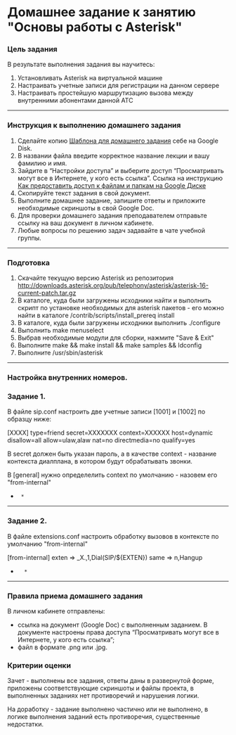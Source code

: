 # Домашнее задание к занятию "Основы работы с Asterisk"

### Цель задания

В результате выполнения задания вы научитесь:  

1. Установливать Asterisk на виртуальной машине
2. Настраивать учетные записи для регистрации на данном сервере
3. Настраивать простейшую маршрутизацию вызова между внутренними абонентами данной АТС

------

### Инструкция к выполнению домашнего задания

1. Сделайте копию [Шаблона для домашнего задания](https://docs.google.com/document/d/1youKpKm_JrC0UzDyUslIZW2E2bIv5OVlm_TQDvH5Pvs/edit) себе на Google Disk.
2. В названии файла введите корректное название лекции и вашу фамилию и имя.
3. Зайдите в “Настройки доступа” и выберите доступ “Просматривать могут все в Интернете, у кого есть ссылка”.  Ссылка на инструкцию [Как предоставить доступ к файлам и папкам на Google Диске](https://support.google.com/docs/answer/2494822?hl=ru&co=GENIE.Platform%3DDesktop)
4. Скопируйте текст задания в свой документ.
5. Выполните домашнее задание, запишите ответы и приложите необходимые скриншоты в свой Google Doc.
6. Для проверки домашнего задания преподавателем отправьте ссылку на ваш документ в личном кабинете.
7. Любые вопросы по решению задач задавайте в чате учебной группы.

------

 ### Подготовка
 
 1. Скачайте текущую версию Asterisk из репозитория http://downloads.asterisk.org/pub/telephony/asterisk/asterisk-16-current-patch.tar.gz
 2. В каталоге, куда были загружены исходники найти и выполнить скрипт по установке необходимых для asterisk пакетов - его можно найти в каталоге /contrib/scripts/install_prereq install
 3. В каталоге, куда были загружены исходники выполнить ./configure 
 4. Выполнить make menuselect
 5. Выбрав необходимые модули для сборки, нажмите "Save & Exit"
 6. Выполните make && make install && make samples && ldconfig
 7. Выполните /usr/sbin/asterisk
 
------

### Настройка внутренних номеров.
 
### Задание 1. 

В файле sip.conf настроить две учетные записи [1001] и [1002] по образцу ниже:
 
 [XXXX]
type=friend 
secret=XXXXXXX 
context=XXXXXX 
host=dynamic
disallow=all 
allow=ulaw,alaw 
nat=no
directmedia=no 
qualify=yes

В secret должен быть указан пароль, а в качестве context - название контекста диалплана, в котором будут обрабатывать звонки.

В [general] нужно определелить context по умолчанию - назовем его "from-internal"

*      *

------

### Задание 2. 

В файле extensions.conf настроить обработку вызовов в контексте по умолчанию "from-internal"

[from-internal]
exten => _X.,1,Dial(SIP/${EXTEN})
same => n,Hangup 

*       *

------

### Правила приема домашнего задания

В личном кабинете отправлены:

- ссылка на документ (Google Doc) с выполненным заданием. В документе настроены права доступа “Просматривать могут все в Интернете, у кого есть ссылка”;
- файл в формате .png или .jpg.


### Критерии оценки

Зачет - выполнены все задания, ответы даны в развернутой форме, приложены соответствующие скриншоты и файлы проекта, в выполненных заданиях нет противоречий и нарушения логики.

На доработку - задание выполнено частично или не выполнено, в логике выполнения заданий есть противоречия, существенные недостатки.
